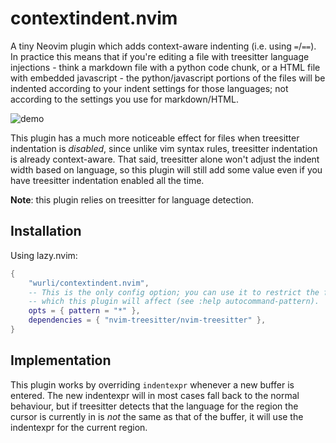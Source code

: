 # contextindent.nvim

A tiny Neovim plugin which adds context-aware indenting (i.e. using `=`/`==`).
In practice this means that if you're editing a file with treesitter language
injections - think a markdown file with a python code chunk, or a HTML file with
embedded javascript - the python/javascript portions of the files will be
indented according to your indent settings for those languages; not according to
the settings you use for markdown/HTML.

![demo](https://github.com/user-attachments/assets/fcc3dd6e-8690-4f31-b858-b7481ccf0b66)

This plugin has a much more noticeable effect for files when treesitter
indentation is *disabled*, since unlike vim syntax rules, treesitter indentation
is already context-aware. That said, treesitter alone won't adjust the indent
width based on language, so this plugin will still add some value even if you
have treesitter indentation enabled all the time.

**Note**: this plugin relies on treesitter for language detection.

## Installation

Using lazy.nvim:

``` lua
{
    "wurli/contextindent.nvim",
    -- This is the only config option; you can use it to restrict the files
    -- which this plugin will affect (see :help autocommand-pattern).
    opts = { pattern = "*" },
    dependencies = { "nvim-treesitter/nvim-treesitter" },
}
```

## Implementation

This plugin works by overriding `indentexpr` whenever a new buffer is entered.
The new indentexpr will in most cases fall back to the normal behaviour, but if
treesitter detects that the language for the region the cursor is currently in
is *not* the same as that of the buffer, it will use the indentexpr for the
current region.

